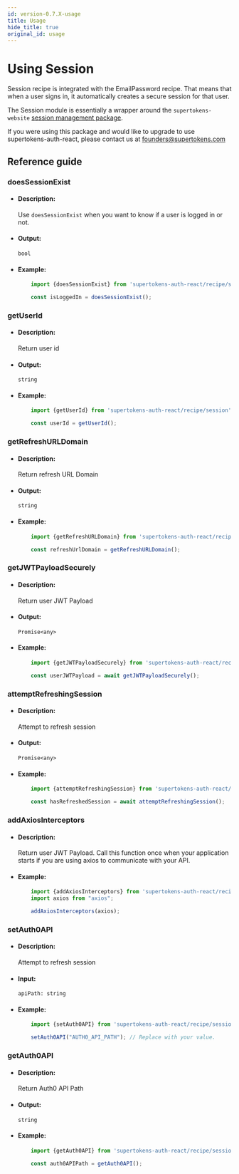 ```yaml
---
id: version-0.7.X-usage
title: Usage
hide_title: true
original_id: usage
---
```


# Using Session

Session recipe is integrated with the EmailPassword recipe. That means that when a user signs in, it automatically creates a secure session for that user.

The Session module is essentially a wrapper around the `supertokens-website` [session management package](/docs/website/installation).

If you were using this package and would like to upgrade to use supertokens-auth-react, please contact us at [founders@supertokens.com](mailto:founders@supertokens.com)


## Reference guide


### doesSessionExist

- #### Description:

    Use `doesSessionExist` when you want to know if a user is logged in or not.

- #### Output:

    `bool`

- #### Example:

    ```js
        import {doesSessionExist} from 'supertokens-auth-react/recipe/session';

        const isLoggedIn = doesSessionExist();
    ```


### getUserId

- #### Description:

    Return user id

- #### Output:

    `string`

- #### Example:

    ```js
        import {getUserId} from 'supertokens-auth-react/recipe/session';

        const userId = getUserId();
    ```



### getRefreshURLDomain

- #### Description:

    Return refresh URL Domain

- #### Output:

    `string`

- #### Example:

    ```js
        import {getRefreshURLDomain} from 'supertokens-auth-react/recipe/session';

        const refreshUrlDomain = getRefreshURLDomain();
    ```

### getJWTPayloadSecurely

- #### Description:

    Return user JWT Payload

- #### Output:

    `Promise<any>`

- #### Example:

    ```js
        import {getJWTPayloadSecurely} from 'supertokens-auth-react/recipe/session';

        const userJWTPayload = await getJWTPayloadSecurely();
    ```

### attemptRefreshingSession

- #### Description:

    Attempt to refresh session

- #### Output:

    `Promise<any>`

- #### Example:

    ```js
        import {attemptRefreshingSession} from 'supertokens-auth-react/recipe/session';

        const hasRefreshedSession = await attemptRefreshingSession();
    ```



### addAxiosInterceptors

- #### Description:

    Return user JWT Payload. Call this function once when your application starts if you are using axios to communicate with your API.

- #### Example:

    ```js
        import {addAxiosInterceptors} from 'supertokens-auth-react/recipe/session';
        import axios from "axios";

        addAxiosInterceptors(axios);
    ```

### setAuth0API

- #### Description:

    Attempt to refresh session

- #### Input:

    `apiPath: string`

- #### Example:

    ```js
        import {setAuth0API} from 'supertokens-auth-react/recipe/session';

        setAuth0API("AUTH0_API_PATH"); // Replace with your value.
    ```


### getAuth0API

- #### Description:

    Return Auth0 API Path

- #### Output:

    `string`

- #### Example:

    ```js
        import {getAuth0API} from 'supertokens-auth-react/recipe/session';

        const auth0APIPath = getAuth0API();
    ```